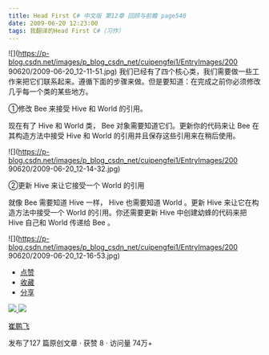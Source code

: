 ```yaml
---
title: Head First C# 中文版 第12章 回顾与前瞻 page540
date: 2009-06-20 12:23:00
tags: 我翻译的Head First C#（习作）
---
```

![](https://p-blog.csdn.net/images/p_blog_csdn_net/cuipengfei1/EntryImages/200
90620/2009-06-20_12-11-51.jpg)
我们已经有了四个核心类，我们需要做一些工作来把它们联系起来。遵循下面的步骤来做。但是要知道：在完成之前你必须修改几乎每一个类的某些地方。

  

①修改  Bee  来接受  Hive  和  World  的引用。

  

现在有了  Hive  和  World  类，  Bee  对象需要知道它们。更新你的代码来让  Bee  在其构造方法中接受  Hive  和
World  的引用并且保存这些引用来在稍后使用。

  

![](https://p-blog.csdn.net/images/p_blog_csdn_net/cuipengfei1/EntryImages/200
90620/2009-06-20_12-14-32.jpg)

②更新  Hive  来让它接受一个  World  的引用

  

就像  Bee  需要知道  Hive  一样，  Hive  也需要知道  World  。更新  Hive  来让它在构造方法中接受一个  World
的引用。你还需要更新  Hive  中创建幼蜂的代码来把  Hive  自己和  World  传递给  Bee  。

  

![](https://p-blog.csdn.net/images/p_blog_csdn_net/cuipengfei1/EntryImages/200
90620/2009-06-20_12-16-53.jpg)

  * [ 点赞  ](javascript:;)
  * [ 收藏  ](javascript:;)
  * [ 分享 ](javascript:;)

[ ![](https://profile.csdnimg.cn/5/2/5/3_cuipengfei1)
![](https://g.csdnimg.cn/static/user-reg-year/1x/11.png)
](https://blog.csdn.net/cuipengfei1)

[ 崔鹏飞 ](https://blog.csdn.net/cuipengfei1)

发布了127 篇原创文章  ·  获赞 8  ·  访问量 74万+

